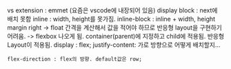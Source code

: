 <before CSS flexbox>
vs extension : emmet (요즘은 vscode에 내장되어 있음)
display
    block : next에 배치 못함
    inline : width, height를 못가짐.
    inline-block : inline + width, height
margin right -> float
간격을 계산해서 값을 적어야 하므로 반응형 layout을 구현하기 어려움.
-> flexbox 나오게 됨.

<flexbox>
    container(parent)에 지정하고 child에 적용됨.
    반응형 Layout이 적용됨.
    display : flex;
    justify-content: 가로 방향으로 어떻게 배치할지...

    flex-direction : flex의 방향. default값은 row;
